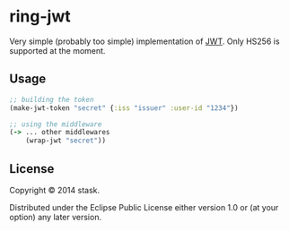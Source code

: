 # ring-jwt

Very simple (probably too simple) implementation of [JWT](http://tools.ietf.org/html/draft-ietf-oauth-json-web-token-14).
Only HS256 is supported at the moment.

## Usage

```clojure
;; building the token
(make-jwt-token "secret" {:iss "issuer" :user-id "1234"})

;; using the middleware
(-> ... other middlewares
    (wrap-jwt "secret"))

```

## License

Copyright © 2014 stask.

Distributed under the Eclipse Public License either version 1.0 or (at
your option) any later version.
